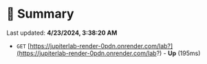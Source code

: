 # 📖 Summary
Last updated: **4/23/2024, 3:38:20 AM**

- `GET` [https://jupiterlab-render-0pdn.onrender.com/lab?](https://jupiterlab-render-0pdn.onrender.com/lab?) - **Up** (195ms)
